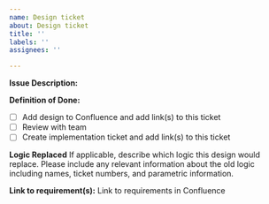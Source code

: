 ```yaml
---
name: Design ticket
about: Design ticket
title: ''
labels: ''
assignees: ''

---
```


**Issue Description:**

**Definition of Done:**
- [ ] Add design to Confluence and add link(s) to this ticket
- [ ] Review with team
- [ ] Create implementation ticket and add link(s) to this ticket

**Logic Replaced**
If applicable, describe which logic this design would replace. Please include any relevant information about the old logic including names, ticket numbers, and parametric information. 

**Link to requirement(s):**
Link to requirements in Confluence <add link here>
